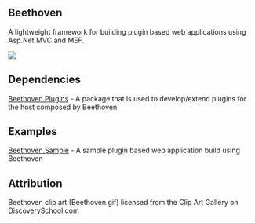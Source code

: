 ## Beethoven
A lightweight framework for building plugin based web applications using Asp.Net MVC and MEF.

[<img src="https://img.shields.io/nuget/v/Beethoven.svg">](https://www.nuget.org/packages/Beethoven)

## Dependencies
[Beethoven.Plugins](https://github.com/spartanbeg/Beethoven.Plugins) - A package that is used to develop/extend plugins for the host composed by Beethoven

## Examples
[Beethoven.Sample](https://github.com/spartanbeg/Beethoven) - A sample plugin based web application build using Beethoven

## Attribution
Beethoven  clip art (Beethoven.gif) licensed from the Clip Art Gallery on [DiscoverySchool.com](DiscoverySchool.com)
